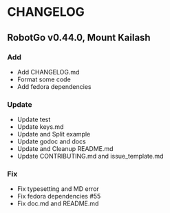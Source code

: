 # CHANGELOG

<!--### RobotGo-->

## RobotGo v0.44.0, Mount Kailash

### Add

- Add CHANGELOG.md
- Format some code	
- Add fedora dependencies

### Update

- Update test
- Update keys.md
- Update and Split example
- Update godoc and docs
- Update and Cleanup README.md
- Update CONTRIBUTING.md and issue_template.md

### Fix

- Fix typesetting and MD error
- Fix fedora dependencies #55 
- Fix doc.md and README.md

